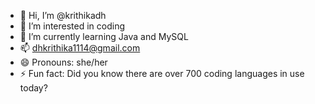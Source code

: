 - 👋 Hi, I’m @krithikadh
- 👀 I’m interested in coding
- 🌱 I’m currently learning Java and MySQL
- 📫 dhkrithika1114@gmail.com
- 😄 Pronouns: she/her
- ⚡ Fun fact: Did you know there are over 700 coding languages in use today?

<!---
krithikadh/krithikadh is a ✨ special ✨ repository because its `README.md` (this file) appears on your GitHub profile.
You can click the Preview link to take a look at your changes.
--->
